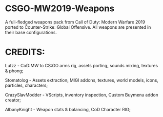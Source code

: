 # CSGO-MW2019-Weapons
A full-fledged weapons pack from Call of Duty: Modern Warfare 2019 ported to Counter-Strike: Global Offensive. All weapons are presented in their base configurations.

# CREDITS:

Lutzz - CoD:MW to CS:GO arms rig, assets porting, sounds mixing, textures & phong;

Stomatolog - Assets extraction, MIGI addons, textures, world models, icons, particles, characters;

CrazySlavModder - VScripts, inventory inspection, Custom Buymenu addon creator;

AlbanyKnight - Weapon stats & balancing, CoD Character RIG;

